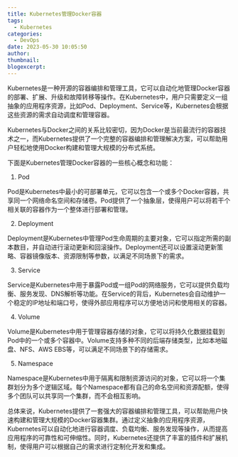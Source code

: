 ```yaml
---
title: Kubernetes管理Docker容器
tags:
  - Kubernetes
categories:
  - DevOps
date: 2023-05-30 10:05:50
author:
thumbnail:
blogexcerpt:
---
```

Kubernetes是一种开源的容器编排和管理工具，它可以自动化地管理Docker容器的部署、扩展、升级和故障转移等操作。在Kubernetes中，用户只需要定义一组抽象的应用程序资源，比如Pod、Deployment、Service等，Kubernetes会根据这些资源的需求自动调度和管理容器。

Kubernetes与Docker之间的关系比较密切，因为Docker是当前最流行的容器技术之一，而Kubernetes提供了一个完整的容器编排和管理解决方案，可以帮助用户轻松地使用Docker构建和管理大规模的分布式系统。

下面是Kubernetes管理Docker容器的一些核心概念和功能：

1. Pod

Pod是Kubernetes中最小的可部署单元，它可以包含一个或多个Docker容器，共享同一个网络命名空间和存储卷。Pod提供了一个抽象层，使得用户可以将若干个相关联的容器作为一个整体进行部署和管理。

2. Deployment

Deployment是Kubernetes中管理Pod生命周期的主要对象，它可以指定所需的副本数目，并自动进行滚动更新和回滚操作。Deployment还可以设置滚动更新策略、容器镜像版本、资源限制等参数，以满足不同场景下的需求。

3. Service

Service是Kubernetes中用于暴露Pod或一组Pod的网络服务，它可以提供负载均衡、服务发现、DNS解析等功能。在Service的背后，Kubernetes会自动维护一个稳定的IP地址和端口号，使得外部应用程序可以方便地访问和使用相关的容器。

4. Volume

Volume是Kubernetes中用于管理容器存储的对象，它可以将持久化数据挂载到Pod中的一个或多个容器中。Volume支持多种不同的后端存储类型，比如本地磁盘、NFS、AWS EBS等，可以满足不同场景下的存储需求。

5. Namespace

Namespace是Kubernetes中用于隔离和限制资源访问的对象，它可以将一个集群划分为多个逻辑区域。每个Namespace都有自己的命名空间和资源配额，使得多个团队可以共享同一个集群，而不会相互影响。

总体来说，Kubernetes提供了一套强大的容器编排和管理工具，可以帮助用户快速构建和管理大规模的Docker容器集群。通过定义抽象的应用程序资源，Kubernetes可以自动化地进行容器调度、负载均衡、服务发现等操作，从而提高应用程序的可靠性和可伸缩性。同时，Kubernetes还提供了丰富的插件和扩展机制，使得用户可以根据自己的需求进行定制化开发和集成。
